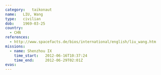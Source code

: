 ```yaml
---
category:	taikonaut
name:	LIU, Wang
type:	civilian
dob:	1969-03-25
country:
  - CHN
references:
  - http://www.spacefacts.de/bios/international/english/liu_wang.htm
missions:
  - name: Shenzhou IX
    time_start:   2012-06-16T10:37:24
    time_end:     2012-06-29T02:01Z
evas:
---
```

